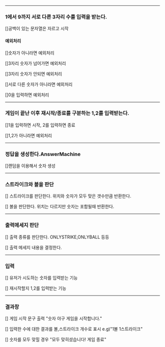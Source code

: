 ***
### 1에서 9까지 서로 다른 3자리 수를 입력을 받는다.
[]공백이 있는 문자열은 자르고 시작

#### 예외처리
[]숫자가 아니라면 예외처리

[]3자리 숫자가 넘어가면 예외처리

[]3자리 숫자가 안되면 예외처리

[]서로 다른 숫자가 아니라면 예외처리

[]0을 입력하면 예외처리

***
### 게임이 끝난 이후 재시작/종료를 구분하는 1,2를 입력받는다.
[]1을 입력하면 시작, 2를 입력하면 종료

[]1,2가 아니라면 예외처리

***
### 정답을 생성한다.AnswerMachine
[]랜덤을 이용해서 숫자 생성

***
### 스트라이크와 볼을 판단
[] 스트라이크를 판단한다. 위치와 숫자가 모두 맞은 갯수만큼 반환한다.

[] 볼을 판단한다. 위치는 다르지만 숫자는 포함될때 반환한다.

***
### 출력메세지 판단
[] 출력 종류를 판단한다. ONLYSTRIKE,ONLYBALL 등등

[] 출력 메세지 내용을 결정한다.

***
### 입력
[] 유저가 시도하는 숫자를 입력받는 기능

[] 재시작할지 1,2를 입력받는 기능

***
### 결과창
[] 게임 시작 문구 출력 "숫자 야구 게임을 시작합니다."

[] 입력한 수에 대한 결과를 볼,스트라이크 개수로 표시 e.g)"1볼 1스트라이크"

[] 숫자를 모두 맞힐 경우 "모두 맞히셨습니다! 게임 종료"

